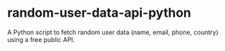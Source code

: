 # random-user-data-api-python
A Python script to fetch random user data (name, email, phone, country) using a free public API.
